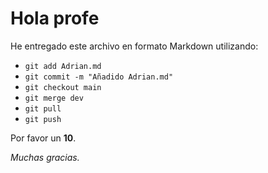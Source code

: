 # Hola profe

He entregado este archivo en formato Markdown utilizando:

- ```git add Adrian.md```
- ```git commit -m "Añadido Adrian.md"```
- ```git checkout main```
- ```git merge dev```
- ```git pull```
- ```git push```

Por favor un **10**.

*Muchas gracias.*